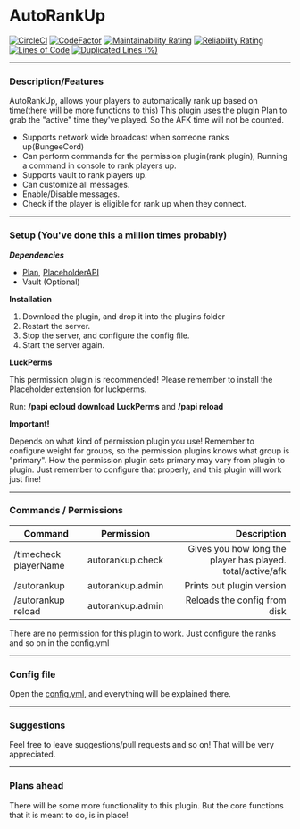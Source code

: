 # AutoRankUp
[![CircleCI](https://circleci.com/gh/1stian/AutoRankUp/tree/master.svg?style=svg)](https://circleci.com/gh/1stian/AutoRankUp/tree/master)
[![CodeFactor](https://www.codefactor.io/repository/github/1stian/autorankup/badge)](https://www.codefactor.io/repository/github/1stian/autorankup)
[![Maintainability Rating](https://sonarcloud.io/api/project_badges/measure?project=1stian_autorankup&metric=sqale_rating)](https://sonarcloud.io/dashboard?id=1stian_autorankup)
[![Reliability Rating](https://sonarcloud.io/api/project_badges/measure?project=1stian_autorankup&metric=reliability_rating)](https://sonarcloud.io/dashboard?id=1stian_autorankup)
[![Lines of Code](https://sonarcloud.io/api/project_badges/measure?project=1stian_autorankup&metric=ncloc)](https://sonarcloud.io/dashboard?id=1stian_autorankup)
[![Duplicated Lines (%)](https://sonarcloud.io/api/project_badges/measure?project=1stian_autorankup&metric=duplicated_lines_density)](https://sonarcloud.io/dashboard?id=1stian_autorankup)
___
### Description/Features
AutoRankUp, allows your players to automatically rank up based on time(there will be more functions to this)
This plugin uses the plugin Plan to grab the "active" time they've played. So the AFK time will not be counted.

- Supports network wide broadcast when someone ranks up(BungeeCord)
- Can perform commands for the permission plugin(rank plugin), Running
a command in console to rank players up.
- Supports vault to rank players up.
- Can customize all messages.
- Enable/Disable messages.
- Check if the player is eligible for rank up when they connect.
____
### Setup (You've done this a million times probably)
***Dependencies***
- [Plan](https://www.spigotmc.org/resources/plan-player-analytics.32536/), [PlaceholderAPI](https://www.spigotmc.org/resources/placeholderapi.6245/)
- Vault (Optional)

**Installation**
1. Download the plugin, and drop it into the plugins folder
2. Restart the server.
3. Stop the server, and configure the config file.
4. Start the server again.

**LuckPerms**

This permission plugin is recommended!
Please remember to install the Placeholder extension for luckperms.

Run: **/papi ecloud download LuckPerms** and **/papi reload**

**Important!**

Depends on what kind of permission plugin you use!
Remember to configure weight for groups, so the permission plugins knows what
group is "primary". How the permission plugin sets primary may vary from 
plugin to plugin. Just remember to configure that properly, and this plugin will
work just fine!
___
### Commands / Permissions
| Command | Permission | Description |
| ---------- |:----------:| ---------:|
| /timecheck playerName | autorankup.check | Gives you how long the player has played. total/active/afk |
| /autorankup | autorankup.admin | Prints out plugin version |
| /autorankup reload | autorankup.admin | Reloads the config from disk |


There are no permission for this plugin to work. Just configure the ranks
and so on in the config.yml
___
### Config file
Open the [config.yml](https://github.com/1stian/autorankup/blob/master/spigot/src/main/resources/config.yml), and everything will be explained there.
___
### Suggestions
Feel free to leave suggestions/pull requests and so on!
That will be very appreciated.
___
### Plans ahead
There will be some more functionality to this plugin. 
But the core functions that it is meant to do, is in place!


